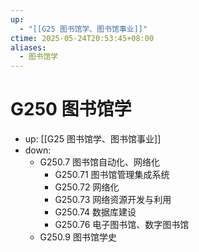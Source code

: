 ```yaml
---
up:
  - "[[G25 图书馆学、图书馆事业]]"
ctime: 2025-05-24T20:53:45+08:00
aliases:
  - 图书馆学
---
```


# G250 图书馆学

- up: [[G25 图书馆学、图书馆事业]]
- down:	
	- G250.7 图书馆自动化、网络化
		- G250.71 图书馆管理集成系统
		- G250.72 网络化
		- G250.73 网络资源开发与利用
		- G250.74 数据库建设
		- G250.76 电子图书馆、数字图书馆
	- G250.9 图书馆学史
	
